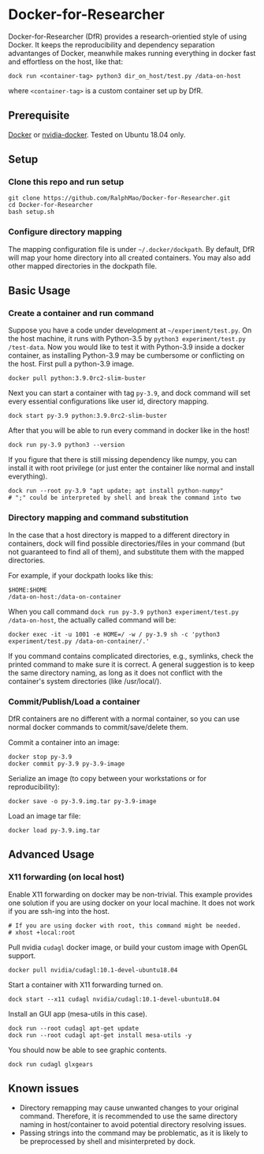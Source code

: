 # Docker-for-Researcher

Docker-for-Researcher (DfR) provides a research-orientied style of using Docker. 
It keeps the reproducibility and dependency separation advantanges of Docker, meanwhile makes running everything in docker fast and effortless on the host, like that:
```
dock run <container-tag> python3 dir_on_host/test.py /data-on-host
```
where `<container-tag>` is a custom container set up by DfR.

## Prerequisite

[Docker](https://docs.docker.com/engine/install/) or [nvidia-docker](https://docs.nvidia.com/datacenter/cloud-native/container-toolkit/install-guide.html#docker).
Tested on Ubuntu 18.04 only.

## Setup

### Clone this repo and run setup
```
git clone https://github.com/RalphMao/Docker-for-Researcher.git
cd Docker-for-Researcher
bash setup.sh
```
### Configure directory mapping 
The mapping configuration file is under `~/.docker/dockpath`. By default, DfR will map your home directory into all created containers. You may also add other mapped directories in the dockpath file.

## Basic Usage
### Create a container and run command
Suppose you have a code under development at `~/experiment/test.py`. On the host machine, it runs with Python-3.5 by `python3 experiment/test.py /test-data`. Now you would like to test it with Python-3.9 inside a docker container, as installing Python-3.9 may be cumbersome or conflicting on the host. 
First pull a python-3.9 image.
```
docker pull python:3.9.0rc2-slim-buster
```
Next you can start a container with tag `py-3.9`, and dock command will set every essential configurations like user id, directory mapping.
```
dock start py-3.9 python:3.9.0rc2-slim-buster
```
After that you will be able to run every command in docker like in the host!
```
dock run py-3.9 python3 --version
```
If you figure that there is still missing dependency like numpy, you can install it with root privilege (or just enter the container like normal and install everything).
```
dock run --root py-3.9 "apt update; apt install python-numpy"
# ";" could be interpreted by shell and break the command into two
```

### Directory mapping and command substitution

In the case that a host directory is mapped to a different directory in containers, dock will find possible directories/files in your command (but not guaranteed to find all of them), and substitute them with the mapped directories.

For example, if your dockpath looks like this:
```
$HOME:$HOME
/data-on-host:/data-on-container
```
When you call command `dock run py-3.9 python3 experiment/test.py /data-on-host`, the actually called command will be:
```
docker exec -it -u 1001 -e HOME=/ -w / py-3.9 sh -c 'python3 experiment/test.py /data-on-container/.'
```
If you command contains complicated directories, e.g., symlinks, check the printed command to make sure it is correct. A general suggestion is to keep the same directory naming, as long as it does not conflict with the container's system directories (like /usr/local/).

### Commit/Publish/Load a container
DfR containers are no different with a normal container, so you can use normal docker commands to commit/save/delete them.

Commit a container into an image:
```
docker stop py-3.9
docker commit py-3.9 py-3.9-image
```

Serialize an image (to copy between your workstations or for reproducibility):
```
docker save -o py-3.9.img.tar py-3.9-image
```

Load an image tar file:
```
docker load py-3.9.img.tar
```

## Advanced Usage
### X11 forwarding (on local host)

Enable X11 forwarding on docker may be non-trivial. This example provides one solution if you are using docker on your local machine. It does not work if you are ssh-ing into the host.

```
# If you are using docker with root, this command might be needed.
# xhost +local:root
```

Pull nvidia `cudagl` docker image, or build your custom image with OpenGL support.

```
docker pull nvidia/cudagl:10.1-devel-ubuntu18.04
```

Start a container with X11 forwarding turned on.

```
dock start --x11 cudagl nvidia/cudagl:10.1-devel-ubuntu18.04
```

Install an GUI app (mesa-utils in this case).

```
dock run --root cudagl apt-get update
dock run --root cudagl apt-get install mesa-utils -y
```

You should now be able to see graphic contents.

```
dock run cudagl glxgears
```


## Known issues
* Directory remapping may cause unwanted changes to your original command. Therefore, it is recommended to use the same directory naming in host/container to avoid potential directory resolving issues.
* Passing strings into the command may be problematic, as it is likely to be preprocessed by shell and misinterpreted by dock.
